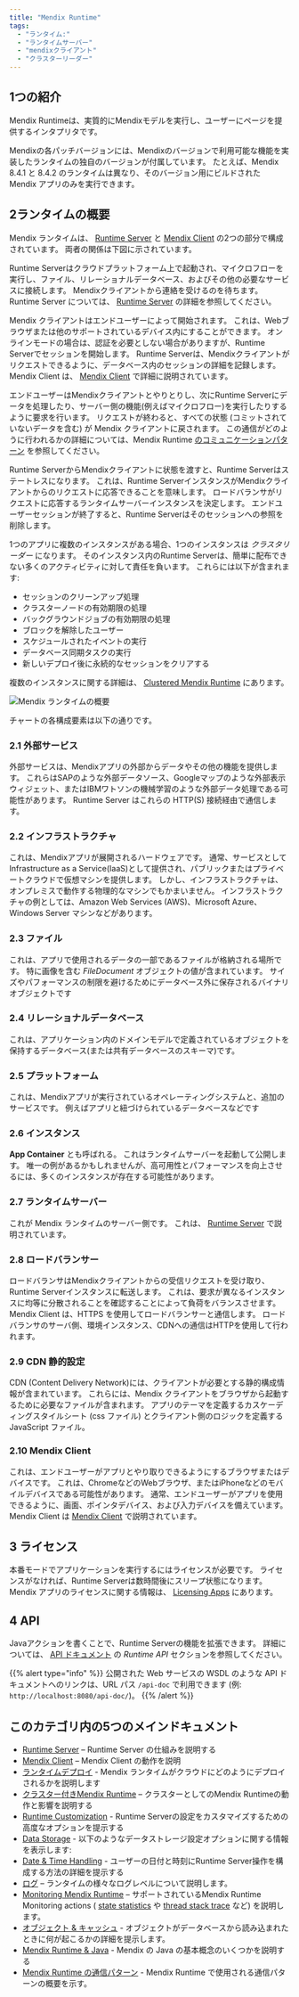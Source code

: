 ```yaml
---
title: "Mendix Runtime"
tags:
  - "ランタイム:"
  - "ランタイムサーバー"
  - "mendixクライアント"
  - "クラスターリーダー"
---
```


## 1つの紹介

Mendix Runtimeは、実質的にMendixモデルを実行し、ユーザーにページを提供するインタプリタです。

Mendixの各パッチバージョンには、Mendixのバージョンで利用可能な機能を実装したランタイムの独自のバージョンが付属しています。 たとえば、Mendix 8.4.1 と 8.4.2 のランタイムは異なり、そのバージョン用にビルドされた Mendix アプリのみを実行できます。

## 2ランタイムの概要

Mendix ランタイムは、 [Runtime Server](runtime-server) と [Mendix Client](mendix-client) の2つの部分で構成されています。 両者の関係は下図に示されています。

Runtime Serverはクラウドプラットフォーム上で起動され、マイクロフローを実行し、ファイル、リレーショナルデータベース、およびその他の必要なサービスに接続します。 Mendixクライアントから連絡を受けるのを待ちます。 Runtime Server については、 [Runtime Server](runtime-server) の詳細を参照してください。

Mendix クライアントはエンドユーザーによって開始されます。 これは、Webブラウザまたは他のサポートされているデバイス内にすることができます。 オンラインモードの場合は、認証を必要としない場合がありますが、Runtime Serverでセッションを開始します。 Runtime Serverは、Mendixクライアントがリクエストできるように、データベース内のセッションの詳細を記録します。 Mendix Client は、 [Mendix Client](mendix-client) で詳細に説明されています。

エンドユーザーはMendixクライアントとやりとりし、次にRuntime Serverにデータを処理したり、サーバー側の機能(例えばマイクロフロー)を実行したりするように要求を行います。 リクエストが終わると、すべての状態 (コミットされていないデータを含む) が Mendix クライアントに戻されます。 この通信がどのように行われるかの詳細については、Mendix Runtime [のコミュニケーションパターン](communication-patterns) を参照してください。

Runtime ServerからMendixクライアントに状態を渡すと、Runtime Serverはステートレスになります。 これは、Runtime ServerインスタンスがMendixクライアントからのリクエストに応答できることを意味します。 ロードバランサがリクエストに応答するランタイムサーバーインスタンスを決定します。 エンドユーザーセッションが終了すると、Runtime Serverはそのセッションへの参照を削除します。

1つのアプリに複数のインスタンスがある場合、1つのインスタンスは *クラスタリーダー* になります。 そのインスタンス内のRuntime Serverは、簡単に配布できない多くのアクティビティに対して責任を負います。 これらには以下が含まれます:

* セッションのクリーンアップ処理
* クラスターノードの有効期限の処理
* バックグラウンドジョブの有効期限の処理
* ブロックを解除したユーザー
* スケジュールされたイベントの実行
* データベース同期タスクの実行
* 新しいデプロイ後に永続的なセッションをクリアする

複数のインスタンスに関する詳細は、 [Clustered Mendix Runtime](clustered-mendix-runtime) にあります。

![Mendix ランタイムの概要](attachments/runtime/runtime-overview.png)

チャートの各構成要素は以下の通りです。

### 2.1 外部サービス

外部サービスは、Mendixアプリの外部からデータやその他の機能を提供します。 これらはSAPのような外部データソース、Googleマップのような外部表示ウィジェット、またはIBMワトソンの機械学習のような外部データ処理である可能性があります。 Runtime Server はこれらの HTTP(S) 接続経由で通信します。

### 2.2 インフラストラクチャ

これは、Mendixアプリが展開されるハードウェアです。 通常、サービスとしてInfrastructure as a Service(IaaS)として提供され、パブリックまたはプライベートクラウドで仮想マシンを提供します。 しかし、インフラストラクチャは、オンプレミスで動作する物理的なマシンでもかまいません。 インフラストラクチャの例としては、Amazon Web Services (AWS)、Microsoft Azure、Windows Server マシンなどがあります。

### 2.3 ファイル

これは、アプリで使用されるデータの一部であるファイルが格納される場所です。 特に画像を含む *FileDocument* オブジェクトの値が含まれています。 サイズやパフォーマンスの制限を避けるためにデータベース外に保存されるバイナリオブジェクトです

### 2.4 リレーショナルデータベース

これは、アプリケーション内のドメインモデルで定義されているオブジェクトを保持するデータベース(または共有データベースのスキーマ)です。

### 2.5 プラットフォーム

これは、Mendixアプリが実行されているオペレーティングシステムと、追加のサービスです。 例えばアプリと紐づけられているデータベースなどです

### 2.6 インスタンス

**App Container** とも呼ばれる。 これはランタイムサーバーを起動して公開します。 唯一の例があるかもしれませんが、高可用性とパフォーマンスを向上させるには、多くのインスタンスが存在する可能性があります。

### 2.7 ランタイムサーバー

これが Mendix ランタイムのサーバー側です。 これは、 [Runtime Server](runtime-server) で説明されています。

### 2.8 ロードバランサー

ロードバランサはMendixクライアントからの受信リクエストを受け取り、Runtime Serverインスタンスに転送します。 これは、要求が異なるインスタンスに均等に分散されることを確認することによって負荷をバランスさせます。 Mendix Client は、HTTPS を使用してロードバランサーと通信します。 ロードバランサのサーバ側、環境インスタンス、CDNへの通信はHTTPを使用して行われます。

### 2.9 CDN 静的設定

CDN (Content Delivery Network)には、クライアントが必要とする静的構成情報が含まれています。 これらには、Mendix クライアントをブラウザから起動するために必要なファイルが含まれます。 アプリのテーマを定義するカスケーディングスタイルシート (css ファイル) とクライアント側のロジックを定義する JavaScript ファイル。

### 2.10 Mendix Client

これは、エンドユーザーがアプリとやり取りできるようにするブラウザまたはデバイスです。 これは、ChromeなどのWebブラウザ、またはiPhoneなどのモバイルデバイスである可能性があります。 通常、エンドユーザーがアプリを使用できるように、画面、ポインタデバイス、および入力デバイスを備えています。 Mendix Client は [Mendix Client](mendix-client) で説明されています。

## 3 ライセンス

本番モードでアプリケーションを実行するにはライセンスが必要です。 ライセンスがなければ、Runtime Serverは数時間後にスリープ状態になります。 Mendix アプリのライセンスに関する情報は、 [Licensing Apps](/developerportal/deploy/licensing-apps-outside-mxcloud) にあります。

## 4 API

Javaアクションを書くことで、Runtime Serverの機能を拡張できます。 詳細については、 [API ドキュメント](/apidocs-mxsdk/apidocs/#runtime) の *Runtime API* セクションを参照してください。

{{% alert type="info" %}}
公開された Web サービスの WSDL のような API ドキュメントへのリンクは、URL パス `/api-doc` で利用できます (例: `http://localhost:8080/api-doc/`)。
{{% /alert %}}

## このカテゴリ内の5つのメインドキュメント

* [Runtime Server](runtime-server) – Runtime Server の仕組みを説明する
* [Mendix Client](mendix-client) – Mendix Client の動作を説明
* [ランタイムデプロイ](runtime-deployment) - Mendix ランタイムがクラウドにどのようにデプロイされるかを説明します
* [クラスター付きMendix Runtime](clustered-mendix-runtime) – クラスターとしてのMendix Runtimeの動作と影響を説明する
* [Runtime Customization](custom-settings) - Runtime Serverの設定をカスタマイズするための高度なオプションを提示する
* [Data Storage](data-storage) - 以下のようなデータストレージ設定オプションに関する情報を表示します:
* [Date & Time Handling](datetime-handling-faq) - ユーザーの日付と時刻にRuntime Server操作を構成する方法の詳細を提示する
* [ログ](logging) – ランタイムの様々なログレベルについて説明します。
* [Monitoring Mendix Runtime](monitoring-mendix-runtime) – サポートされているMendix Runtime Monitoring actions ( [state statistics](monitoring-mendix-runtime#state) や [thread stack trace](monitoring-mendix-runtime#thread) など) を説明します。
* [オブジェクト & キャッシュ](objects-and-caching) - オブジェクトがデータベースから読み込まれたときに何が起こるかの詳細を提示します。
* [Mendix Runtime & Java](runtime-java) - Mendix の Java の基本概念のいくつかを説明する
* [Mendix Runtime の通信パターン](communication-patterns) - Mendix Runtime で使用される通信パターンの概要を示す。
